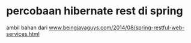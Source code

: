 # percobaan hibernate rest di spring

ambil bahan dari www.beingjavaguys.com/2014/08/spring-restful-web-services.html
